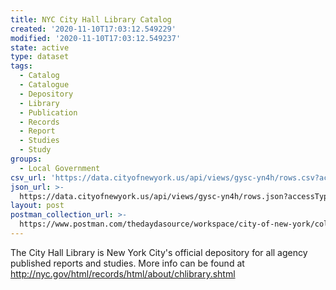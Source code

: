 ```yaml
---
title: NYC City Hall Library Catalog
created: '2020-11-10T17:03:12.549229'
modified: '2020-11-10T17:03:12.549237'
state: active
type: dataset
tags:
  - Catalog
  - Catalogue
  - Depository
  - Library
  - Publication
  - Records
  - Report
  - Studies
  - Study
groups:
  - Local Government
csv_url: 'https://data.cityofnewyork.us/api/views/gysc-yn4h/rows.csv?accessType=DOWNLOAD'
json_url: >-
  https://data.cityofnewyork.us/api/views/gysc-yn4h/rows.json?accessType=DOWNLOAD
layout: post
postman_collection_url: >-
  https://www.postman.com/thedaydasource/workspace/city-of-new-york/collection/15909983-8c531632-d720-487a-b09d-87358f692a12
---
```

The City Hall Library is New York City's official depository for all agency published reports and studies. More info can be found at http://nyc.gov/html/records/html/about/chlibrary.shtml
